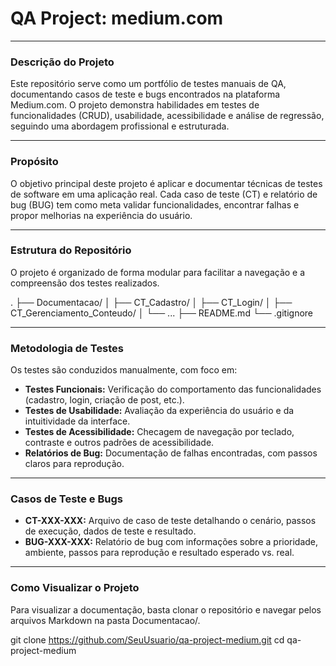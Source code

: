 # QA Project: medium.com

---

### Descrição do Projeto

Este repositório serve como um portfólio de testes manuais de QA, documentando casos de teste e bugs encontrados na plataforma Medium.com. O projeto demonstra habilidades em testes de funcionalidades (CRUD), usabilidade, acessibilidade e análise de regressão, seguindo uma abordagem profissional e estruturada.

---

### Propósito

O objetivo principal deste projeto é aplicar e documentar técnicas de testes de software em uma aplicação real. Cada caso de teste (CT) e relatório de bug (BUG) tem como meta validar funcionalidades, encontrar falhas e propor melhorias na experiência do usuário.

---

### Estrutura do Repositório

O projeto é organizado de forma modular para facilitar a navegação e a compreensão dos testes realizados.

.
├── Documentacao/
│   ├── CT_Cadastro/
│   ├── CT_Login/
│   ├── CT_Gerenciamento_Conteudo/
│   └── ...
├── README.md
└── .gitignore

---

### Metodologia de Testes

Os testes são conduzidos manualmente, com foco em:
* **Testes Funcionais:** Verificação do comportamento das funcionalidades (cadastro, login, criação de post, etc.).
* **Testes de Usabilidade:** Avaliação da experiência do usuário e da intuitividade da interface.
* **Testes de Acessibilidade:** Checagem de navegação por teclado, contraste e outros padrões de acessibilidade.
* **Relatórios de Bug:** Documentação de falhas encontradas, com passos claros para reprodução.

---

### Casos de Teste e Bugs

* **CT-XXX-XXX:** Arquivo de caso de teste detalhando o cenário, passos de execução, dados de teste e resultado.
* **BUG-XXX-XXX:** Relatório de bug com informações sobre a prioridade, ambiente, passos para reprodução e resultado esperado vs. real.

---

### Como Visualizar o Projeto

Para visualizar a documentação, basta clonar o repositório e navegar pelos arquivos Markdown na pasta Documentacao/.

git clone https://github.com/SeuUsuario/qa-project-medium.git
cd qa-project-medium
